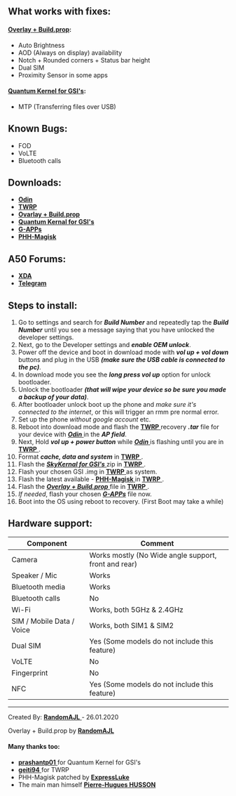 ## What works with fixes:
#### [Overlay + Build.prop](https://github.com/RandomAJL/A50-GSI-BugFixes/releases/tag/1.0):
- Auto Brightness
- AOD (Always on display) availability
- Notch + Rounded corners + Status bar height
- Dual SIM
- Proximity Sensor in some apps
#### [Quantum Kernel for GSI's](https://github.com/prashantpaddune/android_kernel_samsung_a50dd/releases/download/v1.1/Quantum_A505F_GSI_V1.1-Magisk-Patched.zip):
- MTP (Transferring files over USB)

## Known Bugs:
- FOD
- VoLTE
- Bluetooth calls

## Downloads:
- [ **Odin** ](https://odindownload.com/download/Odin3_v3.14.1.zip)
- [ **TWRP** ](http://gofile.me/4xNLJ/Plj8vFfFE)
- [ **Ovarlay + Build.prop** ](https://github.com/RandomAJL/A50-GSI-BugFixes/releases/tag/1.0)
- [ **Quantum Kernal for GSI's** ](https://github.com/prashantpaddune/android_kernel_samsung_a50dd/releases/download/v1.1/Quantum_A505F_GSI_V1.1-Magisk-Patched.zip)
- [ **G-APPs** ](https://opengapps.org/)
- [ **PHH-Magisk** ](https://t.me/a50_offl/117)

## A50 Forums:
- [ **XDA** ](https://forum.xda-developers.com/galaxy-a50)
- [ **Telegram** ](https://t.me/SamsungGalaxyA50)

## Steps to install:

1. Go to settings and search for **_Build Number_** and repeatedly tap the **_Build Number_** until you see a message saying that you have unlocked the developer settings.
2. Next, go to the Developer settings and _**enable OEM unlock**_.
3. Power off the device and boot in download mode with _**vol up + vol down**_ buttons and plug in the USB **_(make sure the USB cable is connected to the pc)_**.
4. In download mode you see the _**long press vol up**_ option for unlock bootloader.
5. Unlock the bootloader **_(that will wipe your device so be sure you made a backup of your data)_**.
6. After bootloader unlock boot up the phone and _make sure it's connected to the internet_, or this will trigger an rmm pre normal error.
7. Set up the phone _without google account_ etc.
8. Reboot into download mode and flash the [ **TWRP** ](http://gofile.me/4xNLJ/Plj8vFfFE) recovery **_.tar_** file for your device with [ _**Odin**_ ](https://odindownload.com/download/Odin3_v3.14.1.zip) in the _**AP field**_.
9. Next, Hold _**vol up + power button**_ while [ _**Odin**_ ](https://odindownload.com/download/Odin3_v3.14.1.zip) is flashing until you are in [ **TWRP** ](http://gofile.me/4xNLJ/Plj8vFfFE).
10. Format _**cache, data and system**_ in [ **TWRP** ](http://gofile.me/4xNLJ/Plj8vFfFE).
11. Flash the [ _**SkyKernal for GSI's**_ ](https://drive.google.com/file/d/1bhFn7FDPzV9059wJ-dP6CefiPRwp4hDO/view?usp=sharing) zip in [ **TWRP** ](http://gofile.me/4xNLJ/Plj8vFfFE).
12. Flash your chosen GSI .img in [ **TWRP** ](http://gofile.me/4xNLJ/Plj8vFfFE) as system.
13. Flash the latest available - [ **PHH-Magisk** ](https://t.me/a50_offl/117) in [ **TWRP** ](http://gofile.me/4xNLJ/Plj8vFfFE).
14. Flash the [ _**Overlay + Build.prop**_ ](https://github.com/RandomAJL/A50-GSI-BugFixes/releases/tag/1.0) file in [ **TWRP** ](http://gofile.me/4xNLJ/Plj8vFfFE).
15. _If needed_, flash your chosen [_**G-APPs**_](https://opengapps.org/) file now.
16. Boot into the OS using reboot to recovery. (First Boot may take a while)

## Hardware support:

| Component                 |      Comment                                                        |
|---------------------------|---------------------------------------------------------------------|
| Camera                    | Works mostly (No Wide angle support, front and rear)                |
| Speaker / Mic             | Works                                                               |
| Bluetooth media           | Works                                                               |
| Bluetooth calls           | No                                                                  |
| Wi-Fi                     | Works, both 5GHz & 2.4GHz                                           |
| SIM / Mobile Data / Voice | Works, both SIM1 & SIM2                                             |
| Dual SIM                  | Yes (Some models do not include this feature)                       |
| VoLTE                     | No                                                                  |
| Fingerprint               | No                                                                  |
| NFC                       | Yes (Some models do not include this feature)                       |
---	

Created By: [ **RandomAJL** ](https://github.com/RandomAJL) - 26.01.2020	

Overlay + Build.prop by [ **RandomAJL** ](https://github.com/RandomAJL)	

#### Many thanks too:	
- [ **prashantp01** ](https://github.com/prashantpaddune) for Quantum Kernel for GSI's	
- [ **geiti94** ](https://github.com/geiti94) for TWRP	
- PHH-Magisk patched by [ **ExpressLuke** ](https://github.com/ExpressLuke)	
- The main man himself [ **Pierre-Hugues HUSSON** ](https://github.com/phhusson)